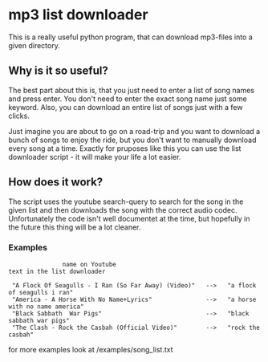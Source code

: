 # mp3 list downloader
 This is a really useful python program, that can download mp3-files into a given directory.

## Why is it so useful?
 The best part about this is, that you just need to enter a list of song names and press enter.
 You don't need to enter the exact song name just some keyword.
 Also, you can download an entire list of songs just with a few clicks.
 
 Just imagine you are about to go on a road-trip and you want to download a bunch of songs to enjoy the ride, but you don't want to manually download every song at a time.
Exactly for pruposes like this you can use the list downloader script - it will make your life a lot easier.
 
## How does it work?
The script uses the youtube search-query to search for the song in the given list and then downloads the song with the correct audio codec.
Unfortunately the code isn't well documentet at the time, but hopefully in the future this thing will be a lot cleaner.

### Examples
```
               name on Youtube                                     text in the list downloader   
               
 "A Flock Of Seagulls - I Ran (So Far Away) (Video)"   -->   "a flock of seagulls i ran"
 "America - A Horse With No Name+Lyrics"               -->   "a horse with no name america"
 "Black Sabbath  War Pigs"                             -->   "black sabbath war pigs"
 "The Clash - Rock the Casbah (Official Video)"        -->   "rock the casbah"
 ```
 
for more examples look at /examples/song_list.txt

